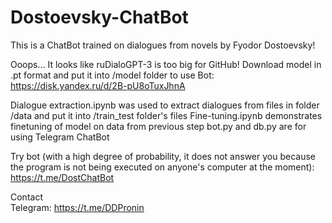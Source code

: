 # Dostoevsky-ChatBot
 This is a ChatBot trained on dialogues from novels by Fyodor Dostoevsky!

 Ooops... It looks like ruDialoGPT-3 is too big for GitHub! Download model in .pt format and put it into /model folder to use Bot: \
 https://disk.yandex.ru/d/2B-pU8oTuxJhnA

Dialogue extraction.ipynb was used to extract dialogues from files in folder /data and put it into /train_test folder's files
Fine-tuning.ipynb demonstrates finetuning of model on data from previous step
bot.py and db.py are for using Telegram ChatBot

Try bot (with a high degree of probability, it does not answer you because the program is not being executed on anyone's computer at the moment): https://t.me/DostChatBot

Contact \
Telegram: https://t.me/DDPronin
